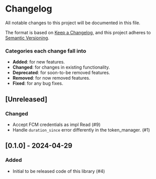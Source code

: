 # Changelog

All notable changes to this project will be documented in this file.

The format is based on [Keep a Changelog](https://keepachangelog.com/en/1.1.0/),
and this project adheres to [Semantic Versioning](https://semver.org/spec/v2.0.0.html).

### Categories each change fall into

* **Added**: for new features.
* **Changed**: for changes in existing functionality.
* **Deprecated**: for soon-to-be removed features.
* **Removed**: for now removed features.
* **Fixed**: for any bug fixes.

## [Unreleased]

### Changed
- Accept FCM credentials as impl Read (#9)
- Handle ```duration_since``` error differently in the token_manager. (#1)


## [0.1.0] - 2024-04-29

### Added
- Initial to be released code of this library (#4)
